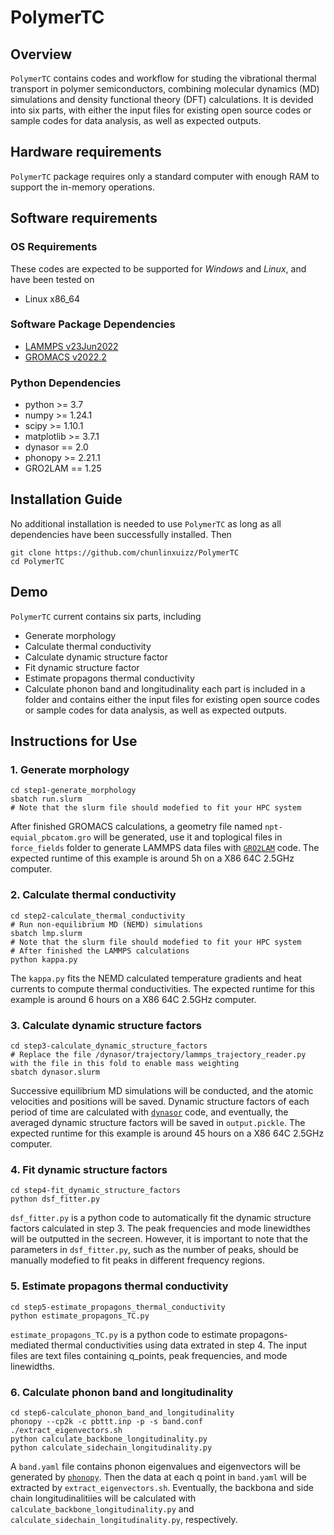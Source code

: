 # PolymerTC

## Overview
`PolymerTC` contains codes and workflow for studing the vibrational thermal transport in polymer semiconductors, combining molecular dynamics (MD) simulations and density functional theory (DFT) calculations. It is devided into six parts, with either the input files for existing open source codes or sample codes for data analysis, as well as expected outputs.

## Hardware requirements
`PolymerTC` package requires only a standard computer with enough RAM to support the in-memory operations.

## Software requirements
### OS Requirements
These codes are expected to be supported for *Windows* and *Linux*, and have been tested on
+ Linux x86_64

### Software Package Dependencies
+ [LAMMPS v23Jun2022](https://www.lammps.org/download.html)
+ [GROMACS v2022.2](https://www.gromacs.org/Downloads)

### Python Dependencies
+ python >= 3.7
+ numpy >= 1.24.1
+ scipy >= 1.10.1
+ matplotlib >= 3.7.1
+ dynasor == 2.0
+ phonopy >= 2.21.1
+ GRO2LAM == 1.25

## Installation Guide
No additional installation is needed to use `PolymerTC` as long as all dependencies have been successfully installed. Then
```
git clone https://github.com/chunlinxuizz/PolymerTC
cd PolymerTC
```

## Demo
`PolymerTC` current contains six parts, including
+ Generate morphology
+ Calculate thermal conductivity
+ Calculate dynamic structure factor
+ Fit dynamic structure factor
+ Estimate propagons thermal conductivity
+ Calculate phonon band and longitudinality
each part is included in a folder and contains either the input files for existing open source codes or sample codes for data analysis, as well as expected outputs.

## Instructions for Use
### 1. Generate morphology
```
cd step1-generate_morphology
sbatch run.slurm
# Note that the slurm file should modefied to fit your HPC system
```
After finished GROMACS calculations, a geometry file named `npt-equial_pbcatom.gro` will be generated, use it and toplogical files in `force_fields` folder to generate LAMMPS data files with [`GRO2LAM`](https://github.com/hernanchavezthielemann/GRO2LAM) code. The expected runtime of this example is around 5h on a X86 64C 2.5GHz computer.

### 2. Calculate thermal conductivity
```
cd step2-calculate_thermal_conductivity
# Run non-equilibrium MD (NEMD) simulations
sbatch lmp.slurm
# Note that the slurm file should modefied to fit your HPC system
# After finished the LAMMPS calculations
python kappa.py
```
The `kappa.py` fits the NEMD calculated temperature gradients and heat currents to compute thermal conductivities. The expected runtime for this example is around 6 hours on a X86 64C 2.5GHz computer.

### 3. Calculate dynamic structure factors
```
cd step3-calculate_dynamic_structure_factors
# Replace the file /dynasor/trajectory/lammps_trajectory_reader.py with the file in this fold to enable mass weighting
sbatch dynasor.slurm
```
Successive equilibrium MD simulations will be conducted, and the atomic velocities and positions will be saved. Dynamic structure factors of each period of time are calculated with [`dynasor`](https://gitlab.com/materials-modeling/dynasor) code, and eventually, the averaged dynamic structure factors will be saved in `output.pickle`. The expected runtime for this example is around 45 hours on a X86 64C 2.5GHz computer.
### 4. Fit dynamic structure factors
```
cd step4-fit_dynamic_structure_factors
python dsf_fitter.py
```
`dsf_fitter.py` is a python code to automatically fit the dynamic structure factors calculated in step 3. The 
peak frequencies and mode linewidthes will be outputted in the secreen. 
However, it is important to note that the parameters in `dsf_fitter.py`, such as the number of peaks, should be manually modefied to fit peaks in different frequency regions. 
### 5. Estimate propagons thermal conductivity
```
cd step5-estimate_propagons_thermal_conductivity
python estimate_propagons_TC.py
```
`estimate_propagons_TC.py` is a python code to estimate propagons-mediated thermal conductivities using data extrated in step 4. The input files are text files containing q_points, peak frequencies, and mode linewidths.
### 6. Calculate phonon band and longitudinality
```
cd step6-calculate_phonon_band_and_longitudinality
phonopy --cp2k -c pbttt.inp -p -s band.conf
./extract_eigenvectors.sh
python calculate_backbone_longitudinality.py
python calculate_sidechain_longitudinality.py
```
A `band.yaml` file contains phonon eigenvalues and eigenvectors will be generated by [`phonopy`](https://phonopy.github.io/phonopy/). Then the data at each q point in `band.yaml` will be extracted by `extract_eigenvectors.sh`. Eventually, the backbona and side chain longitudinalitiies will be calculated with `calculate_backbone_longitudinality.py` and `calculate_sidechain_longitudinality.py`, respectively.
